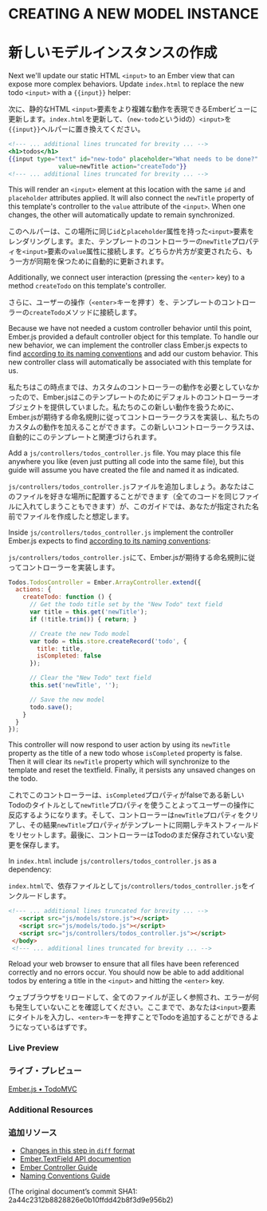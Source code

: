 # CREATING A NEW MODEL INSTANCE
# 新しいモデルインスタンスの作成

Next we'll update our static HTML `<input>` to an Ember view that can expose more complex behaviors.  Update `index.html` to replace the new todo `<input>` with a `{{input}}` helper:

次に、静的なHTML `<input>`要素をより複雑な動作を表現できるEmberビューに更新します。`index.html`を更新して、（`new-todo`というidの）`<input>`を`{{input}}`ヘルパーに置き換えてください。

```handlebars
<!--- ... additional lines truncated for brevity ... -->
<h1>todos</h1>
{{input type="text" id="new-todo" placeholder="What needs to be done?" 
              value=newTitle action="createTodo"}}
<!--- ... additional lines truncated for brevity ... -->
```

This will render an `<input>` element at this location with the same `id` and `placeholder` attributes applied. It will also connect the `newTitle` property of this template's controller to the `value` attribute of the `<input>`. When one changes, the other will automatically update to remain synchronized.

このヘルパーは、この場所に同じ`id`と`placeholder`属性を持った`<input>`要素をレンダリングします。また、テンプレートのコントローラーの`newTitle`プロパティを`<input>`要素の`value`属性に接続します。どちらか片方が変更されたら、もう一方が同期を保つために自動的に更新されます。

Additionally, we connect user interaction (pressing the `<enter>` key) to a method `createTodo` on this template's controller.

さらに、ユーザーの操作（`<enter>`キーを押す）を、テンプレートのコントローラーの`createTodo`メソッドに接続します。

Because we have not needed a custom controller behavior until this point, Ember.js provided a default controller object for this template. To handle our new behavior, we can implement the controller class Ember.js expects to find [according to its naming conventions](/guides/concepts/naming-conventions) and add our custom behavior. This new controller class will automatically be associated with this template for us.

私たちはこの時点までは、カスタムのコントローラーの動作を必要としていなかったので、Ember.jsはこのテンプレートのためにデフォルトのコントローラーオブジェクトを提供していました。私たちのこの新しい動作を扱うために、Ember.jsが期待する命名規則に従ってコントローラークラスを実装し、私たちのカスタムの動作を加えることができます。この新しいコントローラークラスは、自動的にこのテンプレートと関連づけられます。

Add a `js/controllers/todos_controller.js` file. You may place this file anywhere you like (even just putting all code into the same file), but this guide will assume you have created the file and named it as indicated.

`js/controllers/todos_controller.js`ファイルを追加しましょう。あなたはこのファイルを好きな場所に配置することができます（全てのコードを同じファイルに入れてしまうこともできます）が、このガイドでは、あなたが指定された名前でファイルを作成したと想定します。

Inside `js/controllers/todos_controller.js` implement the controller Ember.js expects to find [according to its naming conventions](/guides/concepts/naming-conventions):

`js/controllers/todos_controller.js`にて、Ember.jsが期待する命名規則に従ってコントローラーを実装します。

```javascript
Todos.TodosController = Ember.ArrayController.extend({
  actions: {
    createTodo: function () {
      // Get the todo title set by the "New Todo" text field
      var title = this.get('newTitle');
      if (!title.trim()) { return; }

      // Create the new Todo model
      var todo = this.store.createRecord('todo', {
        title: title,
        isCompleted: false
      });

      // Clear the "New Todo" text field
      this.set('newTitle', '');

      // Save the new model
      todo.save();
    }
  }
});
```

This controller will now respond to user action by using its `newTitle` property as the title of a new todo whose `isCompleted` property is false.  Then it will clear its `newTitle` property which will synchronize to the template and reset the textfield. Finally, it persists any unsaved changes on the todo.

これでこのコントローラーは、`isCompleted`プロパティがfalseである新しいTodoのタイトルとして`newTitle`プロパティを使うことよってユーザーの操作に反応するようになります。そして、コントローラーは`newTitle`プロパティをクリアし、その結果`newTitle`プロパティがテンプレートに同期しテキストフィールドをリセットします。最後に、コントローラーはTodoのまだ保存されていない変更を保存します。

In `index.html` include `js/controllers/todos_controller.js` as a dependency:

`index.html`で、依存ファイルとして`js/controllers/todos_controller.js`をインクルードします。

```html
<!--- ... additional lines truncated for brevity ... -->
   <script src="js/models/store.js"></script>
   <script src="js/models/todo.js"></script>
   <script src="js/controllers/todos_controller.js"></script>
 </body>
 <!--- ... additional lines truncated for brevity ... -->
```

Reload your web browser to ensure that all files have been referenced correctly and no errors occur. You should now be able to add additional todos by entering a title in the `<input>` and hitting the `<enter>` key.

ウェブブラウザをリロードして、全てのファイルが正しく参照され、エラーが何も発生していないことを確認してください。ここまでで、あなたは`<input>`要素にタイトルを入力し、`<enter>`キーを押すことでTodoを追加することができるようになっているはずです。

### Live Preview
### ライブ・プレビュー
<a class="jsbin-embed" href="http://jsbin.com/ImukUZO/1/embed?live">Ember.js • TodoMVC</a><script src="http://static.jsbin.com/js/embed.js"></script>

### Additional Resources
### 追加リソース
  * [Changes in this step in `diff` format](https://github.com/emberjs/quickstart-code-sample/commit/60feb5f369c8eecd9df3f561fbd01595353ce803)
  * [Ember.TextField API documention](/api/classes/Ember.TextField.html)
  * [Ember Controller Guide](/guides/controllers)
  * [Naming Conventions Guide](/guides/concepts/naming-conventions)

(The original document’s commit SHA1: 2a44c2312b8828826e0b10ffdd42b8f3d9e956b2)